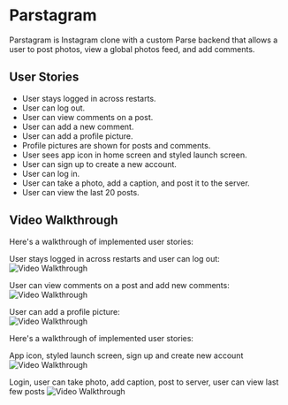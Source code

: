 # Parstagram

Parstagram is Instagram clone with a custom Parse backend that allows a user to post photos, view a global photos feed, and add comments.

## User Stories


- User stays logged in across restarts.
- User can log out.
- User can view comments on a post.
- User can add a new comment.
- User can add a profile picture.
- Profile pictures are shown for posts and comments.
- User sees app icon in home screen and styled launch screen. 
- User can sign up to create a new account. 
- User can log in. 
- User can take a photo, add a caption, and post it to the server. 
- User can view the last 20 posts. 

## Video Walkthrough

Here's a walkthrough of implemented user stories:

User stays logged in across restarts and user can log out:
<br/>
<img src='http://g.recordit.co/btd3ib2pMg.gif' title='Video Walkthrough' width='' alt='Video Walkthrough' />

User can view comments on a post and add new comments:
<br/>
<img src='http://g.recordit.co/S7l4NypkhB.gif' title='Video Walkthrough' width='' alt='Video Walkthrough' />

User can add a profile picture:
<br/>
<img src='http://g.recordit.co/tu2NzyGI6A.gif' title='Video Walkthrough' width='' alt='Video Walkthrough' />

Here's a walkthrough of implemented user stories:

App icon, styled launch screen, sign up and create new account
<img src='http://g.recordit.co/AH4TE7VG15.gif' title='Video Walkthrough' width='' alt='Video Walkthrough' />

Login, user can take photo, add caption, post to server, user can view last few posts
<img src='http://g.recordit.co/cQ0v6E4xz0.gif' title='Video Walkthrough' width='' alt='Video Walkthrough' />


